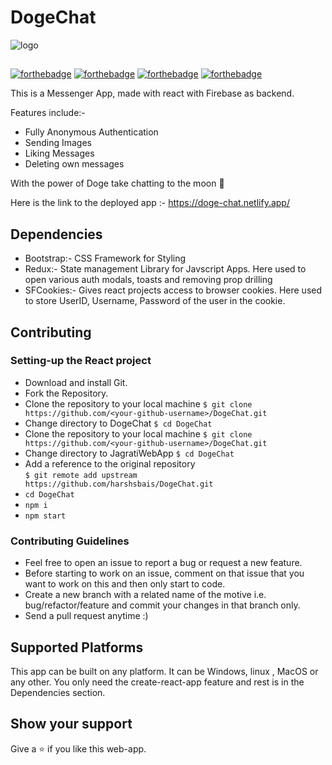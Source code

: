 
# DogeChat
![logo](https://miro.medium.com/max/3176/1*h-xRzZOCHk8jTlEa8M42GA.png)

##

[![forthebadge](https://forthebadge.com/images/badges/open-source.svg)](https://forthebadge.com)  [![forthebadge](https://forthebadge.com/images/badges/built-with-love.svg)](https://forthebadge.com)  [![forthebadge](https://forthebadge.com/images/badges/made-with-crayons.svg)](https://forthebadge.com)  [![forthebadge](https://forthebadge.com/images/badges/made-with-javascript.svg)](https://forthebadge.com)

  

This is a Messenger App, made with react with Firebase as backend.  

Features include:- 
* Fully Anonymous Authentication
* Sending Images
* Liking Messages
* Deleting own messages

With the power of Doge take chatting to the moon **🚀**

Here is the link to the deployed app :- https://doge-chat.netlify.app/

## Dependencies 
* Bootstrap:- CSS Framework for Styling
* Redux:- State management Library for Javscript Apps. Here used to open various auth modals, toasts and removing prop drilling
* SFCookies:- Gives react projects access to browser cookies. Here used to store UserID, Username, Password of the user in the cookie.


## Contributing

### Setting-up the React project 
* Download and install Git.
* Fork the Repository.
* Clone the repository to your local machine `$ git clone https://github.com/<your-github-username>/DogeChat.git`
* Change directory to DogeChat `$ cd DogeChat`
* Clone the repository to your local machine `$ git clone https://github.com/<your-github-username>/DogeChat.git`
* Change directory to JagratiWebApp `$ cd DogeChat`
* Add a reference to the original repository  
   `$ git remote add upstream https://github.com/harshsbais/DogeChat.git`
* `cd DogeChat`
* `npm i`
* `npm start`

### Contributing Guidelines 
  * Feel free to open an issue to report a bug or request a new feature.
  * Before starting to work on an issue, comment on that issue that you want to work on this and then only start to code.
  * Create a new branch with a related name of the motive i.e. bug/refactor/feature and commit your changes in that branch only.  
  * Send a pull request anytime :)  

 
## Supported Platforms

  

This app can be built on any platform. It can be Windows, linux , MacOS or any other. You only need the create-react-app feature and rest is in the Dependencies section.

  


## Show your support

  

Give a ⭐ if you like this web-app.

 
